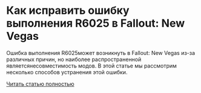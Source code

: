# Как исправить ошибку выполнения R6025 в Fallout: New Vegas



Ошибка выполнения R6025может возникнуть в Fallout: New Vegas из-за различных причин, но наиболее распространенной являетсянесовместимость модов. В этой статье мы рассмотрим несколько способов устранения этой ошибки.

[Читать статью полностью](https://xyberbara.com/gaming/r6025/)
